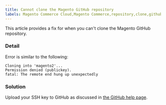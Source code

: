 ```yaml
---
title: Cannot clone the Magento GitHub repository
labels: Magento Commerce Cloud,Magento Commerce,repository,clone,github,how to,SSH key
---
```


This article provides a fix for when you can't clone the Magento GitHub repository.

<h3 id="detail">Detail</h3>

Error is similar to the following:

<pre><code class="language-terminal">Cloning into 'magento2'...
Permission denied (publickey).
fatal: The remote end hung up unexpectedly</code></pre>

<h3 id="solution">Solution</h3>

Upload your SSH key to GitHub as discussed in [the GitHub help page](https://help.github.com/articles/generating-ssh-keys).
